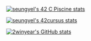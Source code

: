 [![seungyel's 42 C Piscine stats](https://badge42.vercel.app/api/v2/stats/cl17wybel007409mmq6qa8bex?cursusId=9)](https://github.com/2winyear)
</br>

[![seungyel's 42cursus stats](https://badge42.vercel.app/api/v2/stats/cl17wybel007409mmq6qa8bex?cursusId=21)](https://github.com/2winyear)
</br>

[![2winyear's GitHub stats](https://github-readme-stats.vercel.app/api?username=2winyear)](https://github.com/2winyear)
</br>
<!-- [![Solved.ac 프로필](http://mazassumnida.wtf/api/v2/generate_badge?boj={handle})](https://solved.ac/{handle}) -->

